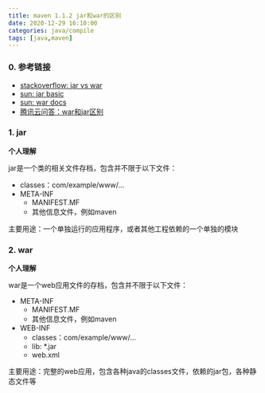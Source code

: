 ```yaml
---
title: maven 1.1.2 jar和war的区别
date: 2020-12-29 16:10:00
categories: java/compile
tags: [java,maven]
---
```


### 0. 参考链接
- [stackoverflow: jar vs war](https://stackoverflow.com/questions/5871053/difference-between-jar-and-war-in-java)
- [sun: jar basic](https://web.archive.org/web/20120626012843/http://java.sun.com/developer/Books/javaprogramming/JAR/basics)
- [sun: war docs](https://web.archive.org/web/20120626020019/http://java.sun.com/j2ee/tutorial/1_3-fcs/doc/WCC3.html)
- [腾讯云问答：war和jar区别](https://cloud.tencent.com/developer/ask/37456)

### 1. jar
**个人理解**

jar是一个类的相关文件存档，包含并不限于以下文件：
- classes：com/example/www/...
- META-INF
  - MANIFEST.MF
  - 其他信息文件，例如maven

主要用途：一个单独运行的应用程序，或者其他工程依赖的一个单独的模块

### 2. war
**个人理解**

war是一个web应用文件的存档，包含并不限于以下文件：
- META-INF
  - MANIFEST.MF
  - 其他信息文件，例如maven
- WEB-INF
  - classes：com/example/www/...
  - lib: *.jar
  - web.xml

主要用途：完整的web应用，包含各种java的classes文件，依赖的jar包，各种静态文件等
